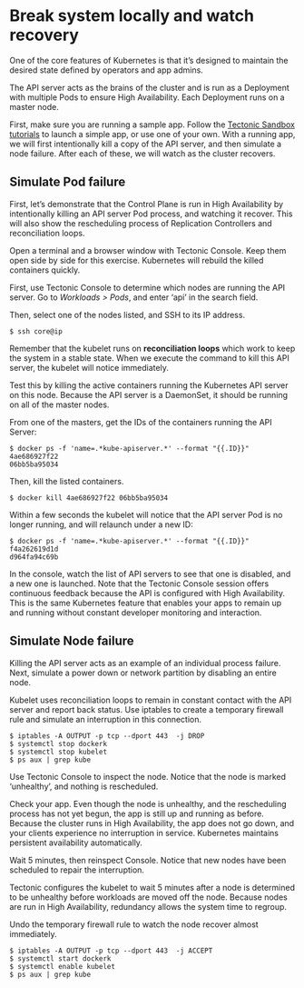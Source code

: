 # Break system locally and watch recovery

One of the core features of Kubernetes is that it’s designed to maintain the desired state defined by operators and app admins.

The API server acts as the brains of the cluster and is run as a Deployment with multiple Pods to ensure High Availability. Each Deployment runs on a master node.

First, make sure you are running a sample app. Follow the [Tectonic Sandbox tutorials][first-app] to launch a simple app, or use one of your own. With a running app, we will first intentionally kill a copy of the API server, and then simulate a node failure. After each of these, we will watch as the cluster recovers.

## Simulate Pod failure

First, let’s demonstrate that the Control Plane is run in High Availability by intentionally killing an API server Pod process, and watching it recover. This will also show the rescheduling process of Replication Controllers and reconciliation loops.

Open a terminal and a browser window with Tectonic Console. Keep them open side by side for this exercise. Kubernetes will rebuild the killed containers quickly.

First, use Tectonic Console to determine which nodes are running the API server.
Go to *Workloads > Pods*, and enter ‘api’ in the search field.

Then, select one of the nodes listed, and SSH to its IP address.

```
$ ssh core@ip
```

Remember that the kubelet runs on **reconciliation loops** which work to keep the system in a stable state. When we execute the command to kill this API server, the kubelet will notice immediately.

Test this by killing the active containers running the Kubernetes API server on this node. Because the API server is a DaemonSet, it should be running on all of the master nodes.

From one of the masters, get the IDs of the containers running the API Server:

```
$ docker ps -f 'name=.*kube-apiserver.*' --format "{{.ID}}"
4ae686927f22
06bb5ba95034
```
Then, kill the listed containers.

```
$ docker kill 4ae686927f22 06bb5ba95034
```

Within a few seconds the kubelet will notice that the API server Pod is no longer running, and will relaunch under a new ID:

```
$ docker ps -f 'name=.*kube-apiserver.*' --format "{{.ID}}"
f4a262619d1d
d964fa94c69b
```

In the console, watch the list of API servers to see that one is disabled, and a new one is launched. Note that the Tectonic Console session offers continuous feedback because the API is configured with High Availability. This is the same Kubernetes feature that enables your apps to remain up and running without constant developer monitoring and interaction.

## Simulate Node failure

Killing the API server acts as an example of an individual process failure. Next, simulate a power down or network partition by disabling an entire node.

Kubelet uses reconciliation loops to remain in constant contact with the API server and report back status. Use iptables to create a temporary firewall rule and simulate an interruption in this connection.

```
$ iptables -A OUTPUT -p tcp --dport 443  -j DROP
$ systemctl stop dockerk
$ systemctl stop kubelet
$ ps aux | grep kube
```

Use Tectonic Console to inspect the node. Notice that the node is marked ‘unhealthy’, and nothing is rescheduled.

Check your app. Even though the node is unhealthy, and the rescheduling process has not yet begun, the app is still up and running as before. Because the cluster runs in High Availability, the app does not go down, and your clients experience no interruption in service. Kubernetes maintains persistent availability automatically.

Wait 5 minutes, then reinspect Console. Notice that new nodes have been scheduled to repair the interruption.

Tectonic configures the kubelet to wait 5 minutes after a node is determined to be unhealthy before workloads are moved off the node. Because nodes are run in High Availability, redundancy allows the system time to regroup.

Undo the temporary firewall rule to watch the node recover almost immediately.

```
$ iptables -A OUTPUT -p tcp --dport 443  -j ACCEPT
$ systemctl start dockerk
$ systemctl enable kubelet
$ ps aux | grep kube

```


[first-app]: https://coreos.com/tectonic/docs/latest/tutorials/sandbox/first-app.html
